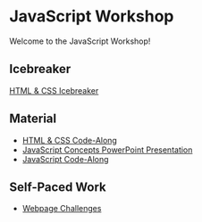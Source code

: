 # JavaScript Workshop
Welcome to the JavaScript Workshop!

## Icebreaker
[HTML & CSS Icebreaker](HtmlCssIcebreaker.md)

## Material
- [HTML & CSS Code-Along](HtmlCssCodeAlong.md)
- <a href="JavaScriptConcepts.pptx" target="_blank">JavaScript Concepts PowerPoint Presentation</a>
- [JavaScript Code-Along](JavaScriptCodeAlong.md)

## Self-Paced Work
- [Webpage Challenges](WebpageChallenges.md)